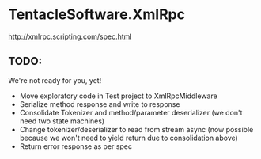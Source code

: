 # TentacleSoftware.XmlRpc

http://xmlrpc.scripting.com/spec.html

## TODO:

We're not ready for you, yet!

- Move exploratory code in Test project to XmlRpcMiddleware
- Serialize method response and write to response
- Consolidate Tokenizer and method/parameter deserializer (we don't need two state machines)
- Change tokenizer/deserializer to read from stream async (now possible because we won't need to yield return due to consolidation above)
- Return error response as per spec